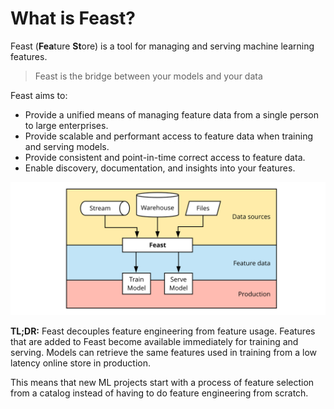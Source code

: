 # What is Feast?

Feast \(**Fea**ture **St**ore\) is a tool for managing and serving machine learning features.

> Feast is the bridge between your models and your data

Feast aims to:

* Provide a unified means of managing feature data from a single person to large enterprises.
* Provide scalable and performant access to feature data when training and serving models.
* Provide consistent and point-in-time correct access to feature data.
* Enable discovery, documentation, and insights into your features.

![](.gitbook/assets/feast-docs-overview-diagram-2%20%281%29.svg)

**TL;DR:** Feast decouples feature engineering from feature usage. Features that are added to Feast become available immediately for training and serving. Models can retrieve the same features used in training from a low latency online store in production.

This means that new ML projects start with a process of feature selection from a catalog instead of having to do feature engineering from scratch.

